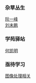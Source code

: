 ### 杂草丛生
[阮一峰](http://www.ruanyifeng.com/blog/essays/)  
[刘未鹏](http://mindhacks.cn/)   

### 学苑驿站
[何凯明](http://kaiminghe.com/)  

### 亟待学习
[图像处理相关](https://blog.csdn.net/chaipp0607/article/details/72236892?locationNum=9&fps=1)  
